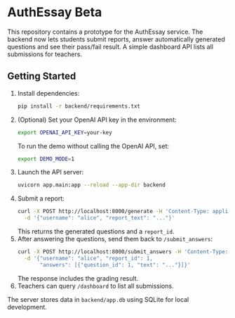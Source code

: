 # AuthEssay Beta

This repository contains a prototype for the AuthEssay service.  The backend now
lets students submit reports, answer automatically generated questions and see
their pass/fail result.  A simple dashboard API lists all submissions for
teachers.


## Getting Started

1. Install dependencies:
   ```bash
   pip install -r backend/requirements.txt
   ```
2. (Optional) Set your OpenAI API key in the environment:
   ```bash
   export OPENAI_API_KEY=your-key
   ```
   To run the demo without calling the OpenAI API, set:
   ```bash
   export DEMO_MODE=1
   ```
3. Launch the API server:
   ```bash
   uvicorn app.main:app --reload --app-dir backend
   ```
4. Submit a report:
   ```bash
   curl -X POST http://localhost:8000/generate -H 'Content-Type: application/json' \
     -d '{"username": "alice", "report_text": "..."}'
   ```
   This returns the generated questions and a `report_id`.
5. After answering the questions, send them back to `/submit_answers`:
   ```bash
   curl -X POST http://localhost:8000/submit_answers -H 'Content-Type: application/json' \
     -d '{"username": "alice", "report_id": 1,
          "answers": [{"question_id": 1, "text": "..."}]}'
   ```
   The response includes the grading result.
6. Teachers can query `/dashboard` to list all submissions.


The server stores data in `backend/app.db` using SQLite for local development.
